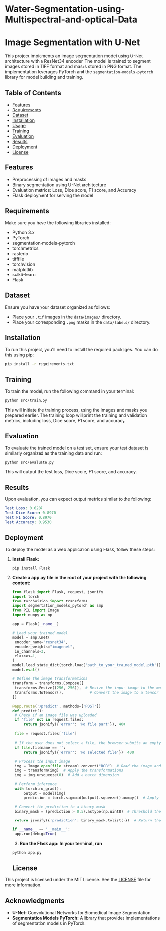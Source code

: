 # Water-Segmentation-using-Multispectral-and-optical-Data

# Image Segmentation with U-Net

This project implements an image segmentation model using U-Net architecture with a ResNet34 encoder. The model is trained to segment images stored in TIFF format and masks stored in PNG format. The implementation leverages PyTorch and the `segmentation-models-pytorch` library for model building and training.

## Table of Contents
- [Features](#features)
- [Requirements](#requirements)
- [Dataset](#dataset)
- [Installation](#installation)
- [Usage](#usage)
- [Training](#training)
- [Evaluation](#evaluation)
- [Results](#results)
- [Deployment](#deployment)
- [License](#license)

## Features
- Preprocessing of images and masks
- Binary segmentation using U-Net architecture
- Evaluation metrics: Loss, Dice score, F1 score, and Accuracy
- Flask deployment for serving the model

## Requirements
Make sure you have the following libraries installed:
- Python 3.x
- PyTorch
- segmentation-models-pytorch
- torchmetrics
- rasterio
- tifffile
- torchvision
- matplotlib
- scikit-learn
- Flask

## Dataset
Ensure you have your dataset organized as follows:
- Place your `.tif` images in the `data/images/` directory.
- Place your corresponding `.png` masks in the `data/labels/` directory.

## Installation
To run this project, you'll need to install the required packages. You can do this using pip:

```bash
pip install -r requirements.txt
```

## Training
To train the model, run the following command in your terminal:
```bash
python src/train.py
```

This will initiate the training process, using the images and masks you prepared earlier. The training loop will print the training and validation metrics, including loss, Dice score, F1 score, and accuracy.

## Evaluation
To evaluate the trained model on a test set, ensure your test dataset is similarly organized as the training data and run:
```bash
python src/evaluate.py
```
This will output the test loss, Dice score, F1 score, and accuracy.

## Results
Upon evaluation, you can expect output metrics similar to the following:
```yaml
Test Loss: 0.6287
Test Dice Score: 0.8970
Test F1 Score: 0.8970
Test Accuracy: 0.9530
```
## Deployment
To deploy the model as a web application using Flask, follow these steps:

1. **Install Flask:**
   ```bash
   pip install Flask
   ```
2. **Create a app.py file in the root of your project with the following content:**
   ```python
   from flask import Flask, request, jsonify
   import torch
   from torchvision import transforms
   import segmentation_models_pytorch as smp
   from PIL import Image
   import numpy as np

   app = Flask(__name__)

   # Load your trained model
   model = smp.Unet(
    encoder_name="resnet34",
    encoder_weights="imagenet",
    in_channels=3,
    classes=1,
   )
   model.load_state_dict(torch.load('path_to_your_trained_model.pth'))
   model.eval()

   # Define the image transformations
   transform = transforms.Compose([
    transforms.Resize((256, 256)),  # Resize the input image to the model's expected input size
    transforms.ToTensor(),            # Convert the image to a tensor
   ])

   @app.route('/predict', methods=['POST'])
   def predict():
    # Check if an image file was uploaded
    if 'file' not in request.files:
        return jsonify({'error': 'No file part'}), 400
    
    file = request.files['file']
    
    # If the user does not select a file, the browser submits an empty file without a filename
    if file.filename == '':
        return jsonify({'error': 'No selected file'}), 400
    
    # Process the input image
    img = Image.open(file.stream).convert("RGB")  # Read the image and convert to RGB
    img = transform(img)  # Apply the transformations
    img = img.unsqueeze(0)  # Add a batch dimension

    # Perform inference
    with torch.no_grad():
        output = model(img)
        prediction = torch.sigmoid(output).squeeze().numpy()  # Apply sigmoid and convert to numpy array

    # Convert the prediction to a binary mask
    binary_mask = (prediction > 0.5).astype(np.uint8)  # Threshold the output

    return jsonify({'prediction': binary_mask.tolist()})  # Return the prediction as a list

   if __name__ == '__main__':
    app.run(debug=True)

   ```
   3. **Run the Flask app: In your terminal, run**
   ```bash
   python app.py
   ```

   ## License

This project is licensed under the MIT License. See the [LICENSE](LICENSE) file for more information.

## Acknowledgments

- **U-Net:** Convolutional Networks for Biomedical Image Segmentation
- **Segmentation Models PyTorch:** A library that provides implementations of segmentation models in PyTorch.

